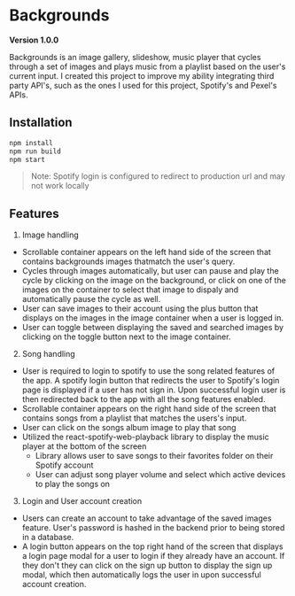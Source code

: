 # Backgrounds

**Version 1.0.0**

Backgrounds is an image gallery, slideshow, music player that cycles through a set of images
and plays music from a playlist based on the user's current input. I created this project to improve my ability integrating third party API's, such as the ones I used for this project, Spotify's and Pexel's APIs.

## Installation

```bash
npm install
npm run build
npm start
```

> Note: Spotify login is configured to redirect to production url and may not work locally

## Features
1. Image handling
  - Scrollable container appears on the left hand side of the screen that contains backgrounds images thatmatch the user's query.
  - Cycles through images automatically, but user can pause and play the cycle by clicking on the image
    on the background, or click on one of the images on the container to select that image to dispaly and
    automatically pause the cycle as well.
  - User can save images to their account using the plus button that displays on the images in the image container when a user is logged in.
  - User can toggle between displaying the saved and searched images by clicking on the toggle button next to the image container.
2. Song handling
  - User is required to login to spotify to use the song related features of the app. A spotify login button
    that redirects the user to Spotify's login page is displayed if a user has not sign in. Upon successful login
    user is then redirected back to the app with all the song features enabled.
  - Scrollable container appears on the right hand side of the screen that contains songs from a playlist
    that matches the users's input.
  - User can click on the songs album image to play that song
  - Utilized the react-spotify-web-playback library to display the music player at the bottom of the screen
    - Library allows user to save songs to their favorites folder on their Spotify account
    - User can adjust song player volume and select which active devices to play the songs on
3. Login and User account creation
  - Users can create an account to take advantage of the saved images feature. User's password is hashed in the
    backend prior to being stored in a database.
  - A login button appears on the top right hand of the screen that displays a login page modal for a user to
    login if they already have an account. If they don't they can click on the sign up button to display the
    sign up modal, which then automatically logs the user in upon successful account creation.




